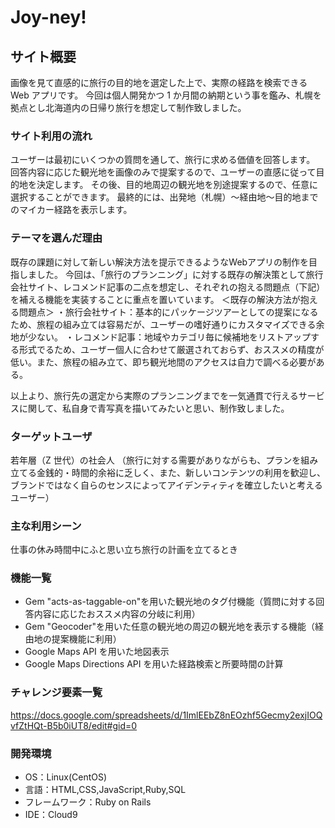 # Joy-ney!

## サイト概要

画像を見て直感的に旅行の目的地を選定した上で、実際の経路を検索できる Web アプリです。
今回は個人開発かつ 1 か月間の納期という事を鑑み、札幌を拠点とし北海道内の日帰り旅行を想定して制作致しました。

### サイト利用の流れ

ユーザーは最初にいくつかの質問を通して、旅行に求める価値を回答します。
回答内容に応じた観光地を画像のみで提案するので、ユーザーの直感に従って目的地を決定します。
その後、目的地周辺の観光地を別途提案するので、任意に選択することができます。
最終的には、出発地（札幌）～経由地～目的地までのマイカー経路を表示します。

### テーマを選んだ理由

既存の課題に対して新しい解決方法を提示できるようなWebアプリの制作を目指しました。
今回は、「旅行のプランニング」に対する既存の解決策として旅行会社サイト、レコメンド記事の二点を想定し、それぞれの抱える問題点（下記）を補える機能を実装することに重点を置いています。
＜既存の解決方法が抱える問題点＞
・旅行会社サイト：基本的にパッケージツアーとしての提案になるため、旅程の組み立ては容易だが、ユーザーの嗜好通りにカスタマイズできる余地が少ない。
・レコメンド記事：地域やカテゴリ毎に候補地をリストアップする形式でるため、ユーザー個人に合わせて厳選されておらず、おススメの精度が低い。また、旅程の組み立て、即ち観光地間のアクセスは自力で調べる必要がある。

以上より、旅行先の選定から実際のプランニングまでを一気通貫で行えるサービスに関して、私自身で青写真を描いてみたいと思い、制作致しました。

### ターゲットユーザ

若年層（Z 世代）の社会人
（旅行に対する需要がありながらも、プランを組み立てる金銭的・時間的余裕に乏しく、また、新しいコンテンツの利用を歓迎し、ブランドではなく自らのセンスによってアイデンティティを確立したいと考えるユーザー）

### 主な利用シーン

仕事の休み時間中にふと思い立ち旅行の計画を立てるとき

### 機能一覧
- Gem "acts-as-taggable-on"を用いた観光地のタグ付機能（質問に対する回答内容に応じたおススメ内容の分岐に利用）
- Gem "Geocoder"を用いた任意の観光地の周辺の観光地を表示する機能（経由地の提案機能に利用）
- Google Maps API を用いた地図表示
- Google Maps Directions API を用いた経路検索と所要時間の計算

### チャレンジ要素一覧

<https://docs.google.com/spreadsheets/d/1ImlEEbZ8nEOzhf5Gecmy2exjIOQvfZtHQt-B5b0iUT8/edit#gid=0>

### 開発環境

- OS：Linux(CentOS)
- 言語：HTML,CSS,JavaScript,Ruby,SQL
- フレームワーク：Ruby on Rails
- IDE：Cloud9

